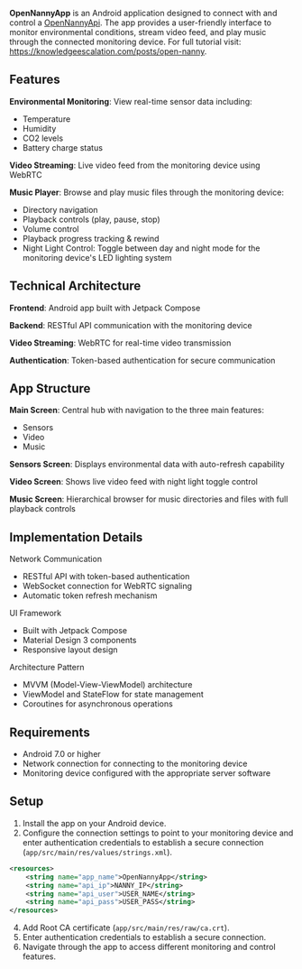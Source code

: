 **OpenNannyApp** is an Android application designed to connect with and control a [OpenNannyApi](https://github.com/knowledgeescalation/OpenNannyApi). The app provides a user-friendly interface to monitor environmental conditions, stream video feed, and play music through the connected monitoring device. For full tutorial visit: https://knowledgeescalation.com/posts/open-nanny.

## Features

**Environmental Monitoring**: View real-time sensor data including:
- Temperature
- Humidity
- CO2 levels
- Battery charge status

**Video Streaming**: Live video feed from the monitoring device using WebRTC
  
**Music Player**: Browse and play music files through the monitoring device:
- Directory navigation
- Playback controls (play, pause, stop)
- Volume control
- Playback progress tracking & rewind
- Night Light Control: Toggle between day and night mode for the monitoring device's LED lighting system

## Technical Architecture

**Frontend**: Android app built with Jetpack Compose

**Backend**: RESTful API communication with the monitoring device

**Video Streaming**: WebRTC for real-time video transmission

**Authentication**: Token-based authentication for secure communication

## App Structure

**Main Screen**: Central hub with navigation to the three main features:
- Sensors
- Video
- Music

**Sensors Screen**: Displays environmental data with auto-refresh capability
  
**Video Screen**: Shows live video feed with night light toggle control

**Music Screen**: Hierarchical browser for music directories and files with full playback controls

## Implementation Details

Network Communication
- RESTful API with token-based authentication
- WebSocket connection for WebRTC signaling
- Automatic token refresh mechanism

UI Framework
- Built with Jetpack Compose
- Material Design 3 components
- Responsive layout design

Architecture Pattern
- MVVM (Model-View-ViewModel) architecture
- ViewModel and StateFlow for state management
- Coroutines for asynchronous operations

## Requirements

- Android 7.0 or higher
- Network connection for connecting to the monitoring device
- Monitoring device configured with the appropriate server software

## Setup

1. Install the app on your Android device.
2. Configure the connection settings to point to your monitoring device and enter authentication credentials to establish a secure connection (`app/src/main/res/values/strings.xml`).
```xml
<resources>
	<string name="app_name">OpenNannyApp</string>
	<string name="api_ip">NANNY_IP</string>
	<string name="api_user">USER_NAME</string>
	<string name="api_pass">USER_PASS</string>
</resources>
```
4. Add Root CA certificate (`app/src/main/res/raw/ca.crt`).
3. Enter authentication credentials to establish a secure connection.
4. Navigate through the app to access different monitoring and control features.

